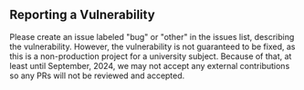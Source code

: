 ## Reporting a Vulnerability
Please create an issue labeled "bug" or "other" in the issues list, describing the vulnerability.
However, the vulnerability is not guaranteed to be fixed, as this is a non-production project for a university subject.
Because of that, at least until September, 2024, we may not accept any external contributions so any PRs will not be reviewed and accepted.
